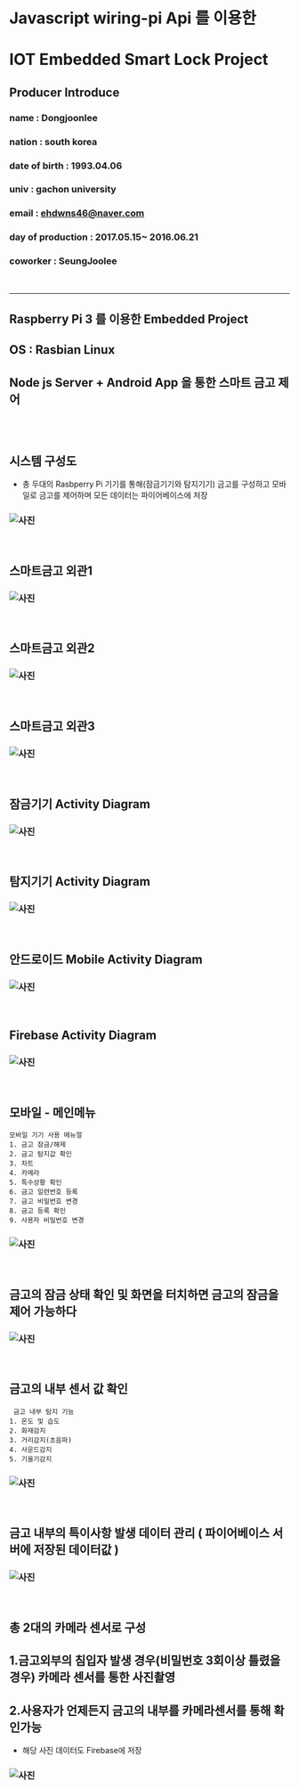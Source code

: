 # Javascript wiring-pi Api 를 이용한 
# IOT Embedded Smart Lock Project
## Producer Introduce 
### name :  Dongjoonlee
### nation : south korea
### date of birth : 1993.04.06
### univ : gachon university
### email : ehdwns46@naver.com
### day of production : 2017.05.15~ 2016.06.21
### coworker : SeungJoolee 
<br/>

<hr/>

## Raspberry Pi 3 를 이용한 Embedded Project
## OS : Rasbian Linux
## Node js Server + Android App 을 통한 스마트 금고 제어

<br/><br/>

## 시스템 구성도

- 총 두대의 Rasbperry Pi 기기를 통해(잠금기기와 탐지기기) 금고를 구성하고 모바일로 금고를 제어하며 모든 데이터는 파이어베이스에 저장 

### ![사진](https://github.com/leedongjoon121/IOT_SmartLock/blob/master/Document/img/system_arc.PNG?raw=true)

<br/>

## 스마트금고 외관1
### ![사진](https://github.com/leedongjoon121/IOT_SmartLock/blob/master/Document/img/lock1.PNG?raw=true)


<br/>

## 스마트금고 외관2
### ![사진](https://github.com/leedongjoon121/IOT_SmartLock/blob/master/Document/img/lock2.PNG?raw=true)


<br/>

## 스마트금고 외관3
### ![사진](https://github.com/leedongjoon121/IOT_SmartLock/blob/master/Document/img/lock3.PNG?raw=true)

<br/>

## 잠금기기 Activity Diagram
### ![사진](https://github.com/leedongjoon121/IOT_SmartLock/blob/master/Document/img/activity_lock.PNG?raw=true)

<br/>

## 탐지기기 Activity Diagram
### ![사진](https://github.com/leedongjoon121/IOT_SmartLock/blob/master/Document/img/activity_detect.PNG?raw=true)

<br/>

## 안드로이드 Mobile Activity Diagram
### ![사진](https://github.com/leedongjoon121/IOT_SmartLock/blob/master/Document/img/activity_mobile.PNG?raw=true)

<br/>

## Firebase  Activity Diagram
### ![사진](https://github.com/leedongjoon121/IOT_SmartLock/blob/master/Document/img/activity_cloud.PNG?raw=true)


<br/>

## 모바일 - 메인메뉴
```
모바일 기기 사용 메뉴얼
1. 금고 잠금/해제
2. 금고 탐지값 확인
3. 차트
4. 카메라
5. 특수상황 확인
6. 금고 일련번호 등록
7. 금고 비밀번호 변경
8. 금고 등록 확인
9. 사용자 비밀번호 변경
```

### ![사진](https://github.com/leedongjoon121/IOT_SmartLock/blob/master/Document/img/mobile1.PNG?raw=true)


<br/>

## 금고의 잠금 상태 확인 및 화면을 터치하면 금고의 잠금을 제어 가능하다 
### ![사진](https://github.com/leedongjoon121/IOT_SmartLock/blob/master/Document/img/mobile2.PNG?raw=true)

<br/>

## 금고의 내부 센서 값 확인 

```
 금고 내부 탐지 기능
1. 온도 및 습도
2. 화재감지
3. 거리감지(초음파)
4. 사운드감지
5. 기울기감지
```
### ![사진](https://github.com/leedongjoon121/IOT_SmartLock/blob/master/Document/img/mobile3.PNG?raw=true)

<br/>

## 금고 내부의 특이사항 발생 데이터 관리 ( 파이어베이스 서버에 저장된 데이터값 )
### ![사진](https://github.com/leedongjoon121/IOT_SmartLock/blob/master/Document/img/mobile4.PNG?raw=true)

<br/>

## 총 2대의 카메라 센서로 구성
## 1.금고외부의 침입자 발생 경우(비밀번호 3회이상 틀렸을 경우) 카메라 센서를 통한 사진촬영
## 2.사용자가 언제든지 금고의 내부를 카메라센서를 통해 확인가능
- 해당 사진 데이터도 Firebase에 저장

### ![사진](https://github.com/leedongjoon121/IOT_SmartLock/blob/master/Document/img/mobile5.PNG?raw=true)


